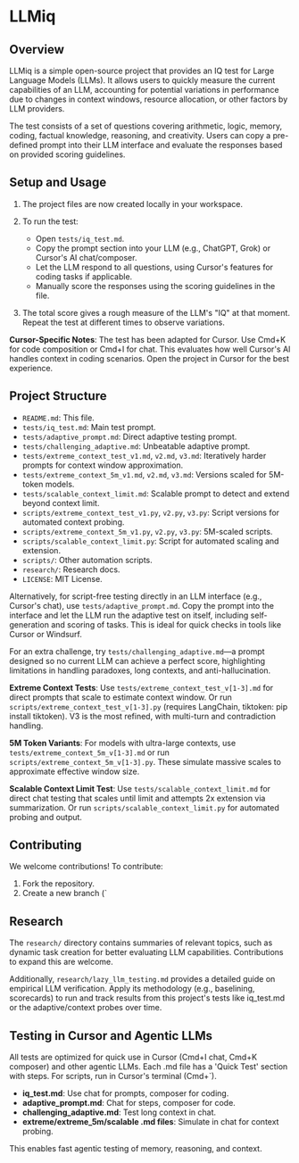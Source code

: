 
# LLMiq

## Overview

LLMiq is a simple open-source project that provides an IQ test for Large Language Models (LLMs). It allows users to quickly measure the current capabilities of an LLM, accounting for potential variations in performance due to changes in context windows, resource allocation, or other factors by LLM providers.

The test consists of a set of questions covering arithmetic, logic, memory, coding, factual knowledge, reasoning, and creativity. Users can copy a pre-defined prompt into their LLM interface and evaluate the responses based on provided scoring guidelines.

## Setup and Usage

1. The project files are now created locally in your workspace.

2. To run the test:
   - Open `tests/iq_test.md`.
   - Copy the prompt section into your LLM (e.g., ChatGPT, Grok) or Cursor's AI chat/composer.
   - Let the LLM respond to all questions, using Cursor's features for coding tasks if applicable.
   - Manually score the responses using the scoring guidelines in the file.

3. The total score gives a rough measure of the LLM's "IQ" at that moment. Repeat the test at different times to observe variations.

**Cursor-Specific Notes**: The test has been adapted for Cursor. Use Cmd+K for code composition or Cmd+I for chat. This evaluates how well Cursor's AI handles context in coding scenarios. Open the project in Cursor for the best experience.

## Project Structure

- `README.md`: This file.
- `tests/iq_test.md`: Main test prompt.
- `tests/adaptive_prompt.md`: Direct adaptive testing prompt.
- `tests/challenging_adaptive.md`: Unbeatable adaptive prompt.
- `tests/extreme_context_test_v1.md`, `v2.md`, `v3.md`: Iteratively harder prompts for context window approximation.
- `tests/extreme_context_5m_v1.md`, `v2.md`, `v3.md`: Versions scaled for 5M-token models.
- `tests/scalable_context_limit.md`: Scalable prompt to detect and extend beyond context limit.
- `scripts/extreme_context_test_v1.py`, `v2.py`, `v3.py`: Script versions for automated context probing.
- `scripts/extreme_context_5m_v1.py`, `v2.py`, `v3.py`: 5M-scaled scripts.
- `scripts/scalable_context_limit.py`: Script for automated scaling and extension.
- `scripts/`: Other automation scripts.
- `research/`: Research docs.
- `LICENSE`: MIT License.

Alternatively, for script-free testing directly in an LLM interface (e.g., Cursor's chat), use `tests/adaptive_prompt.md`. Copy the prompt into the interface and let the LLM run the adaptive test on itself, including self-generation and scoring of tasks. This is ideal for quick checks in tools like Cursor or Windsurf.

For an extra challenge, try `tests/challenging_adaptive.md`—a prompt designed so no current LLM can achieve a perfect score, highlighting limitations in handling paradoxes, long contexts, and anti-hallucination.

**Extreme Context Tests**: Use `tests/extreme_context_test_v[1-3].md` for direct prompts that scale to estimate context window. Or run `scripts/extreme_context_test_v[1-3].py` (requires LangChain, tiktoken: pip install tiktoken). V3 is the most refined, with multi-turn and contradiction handling.

**5M Token Variants**: For models with ultra-large contexts, use `tests/extreme_context_5m_v[1-3].md` or run `scripts/extreme_context_5m_v[1-3].py`. These simulate massive scales to approximate effective window size.

**Scalable Context Limit Test**: Use `tests/scalable_context_limit.md` for direct chat testing that scales until limit and attempts 2x extension via summarization. Or run `scripts/scalable_context_limit.py` for automated probing and output.

## Contributing

We welcome contributions! To contribute:
1. Fork the repository.
2. Create a new branch (`

## Research

The `research/` directory contains summaries of relevant topics, such as dynamic task creation for better evaluating LLM capabilities. Contributions to expand this are welcome.

Additionally, `research/lazy_llm_testing.md` provides a detailed guide on empirical LLM verification. Apply its methodology (e.g., baselining, scorecards) to run and track results from this project's tests like iq_test.md or the adaptive/context probes over time.

## Testing in Cursor and Agentic LLMs
All tests are optimized for quick use in Cursor (Cmd+I chat, Cmd+K composer) and other agentic LLMs. Each .md file has a 'Quick Test' section with steps. For scripts, run in Cursor's terminal (Cmd+`).

- **iq_test.md**: Use chat for prompts, composer for coding.
- **adaptive_prompt.md**: Chat for steps, composer for code.
- **challenging_adaptive.md**: Test long context in chat.
- **extreme/extreme_5m/scalable .md files**: Simulate in chat for context probing.

This enables fast agentic testing of memory, reasoning, and context.